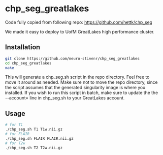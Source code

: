 # chp_seg_greatlakes

Code fully copied from following repo:
https://github.com/hettk/chp_seg

We made it easy to deploy to UofM GreatLakes high performance cluster.

## Installation

```bash
git clone https://github.com/neuro-stivenr/chp_seg_greatlakes
cd chp_seg_greatlakes
make
```

This will generate a chp_seg.sh script in the repo directory.
Feel free to move it around as needed. Make sure not to move the repo directory, since the script assumes that the generated singularity image is where you installed.
If you wish to run this script in batch, make sure to update the the --account=<ACCOUNT> line in chp_seg.sh to your GreatLakes account.

## Usage

```bash
# for T1
./chp_seg.sh T1 T1w.nii.gz
# for FLAIR
./chp_seg.sh FLAIR FLAIR.nii.gz
# for T2w
./chp_seg.sh T2 T2w.nii.gz
```
